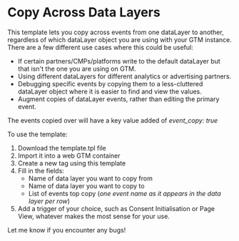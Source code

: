 # Copy Across Data Layers #

This template lets you copy across events from one dataLayer to another, regardless of which dataLayer object you are using with your GTM instance.
There are a few different use cases where this could be useful:
- If certain partners/CMPs/platforms write to the default dataLayer but that isn't the one you are using on GTM.
- Using different dataLayers for different analytics or advertising partners.
- Debugging specific events by copying them to a less-cluttered dataLayer object where it is easier to find and view the values.
- Augment copies of dataLayer events, rather than editing the primary event.

The events copied over will have a key value added of *event_copy: true* 

To use the template:
1. Download the template.tpl file
2. Import it into a web GTM container
3. Create a new tag using this template
4. Fill in the fields:
   - Name of data layer you want to copy from
   - Name of data layer you want to copy to
   - List of events top copy (*one event name as it appears in the data layer per row*)
5. Add a trigger of your choice, such as Consent Initialisation or Page View, whatever makes the most sense for your use.

Let me know if you encounter any bugs!
